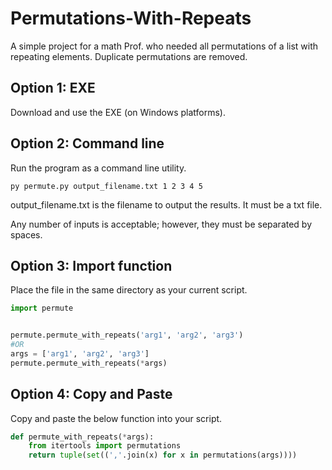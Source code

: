 # Permutations-With-Repeats
A simple project for a math Prof. who needed all permutations of a list with repeating elements. Duplicate permutations are removed.

## Option 1: EXE
Download and use the EXE (on Windows platforms).

## Option 2: Command line
Run the program as a command line utility. 


```
py permute.py output_filename.txt 1 2 3 4 5
```

output_filename.txt is the filename to output the results. It must be a txt file.

Any number of inputs is acceptable; however, they must be separated by spaces.

## Option 3: Import function
Place the file in the same directory as your current script.

```python
import permute


permute.permute_with_repeats('arg1', 'arg2', 'arg3')
#OR
args = ['arg1', 'arg2', 'arg3']
permute.permute_with_repeats(*args)

```

## Option 4: Copy and Paste

Copy and paste the below function into your script.

```python
def permute_with_repeats(*args):
    from itertools import permutations
    return tuple(set((','.join(x) for x in permutations(args))))
```